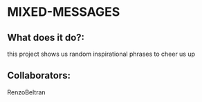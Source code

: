 # MIXED-MESSAGES
## What does it do?:
this project  shows us random inspirational phrases to cheer  us up 
## Collaborators:
RenzoBeltran
